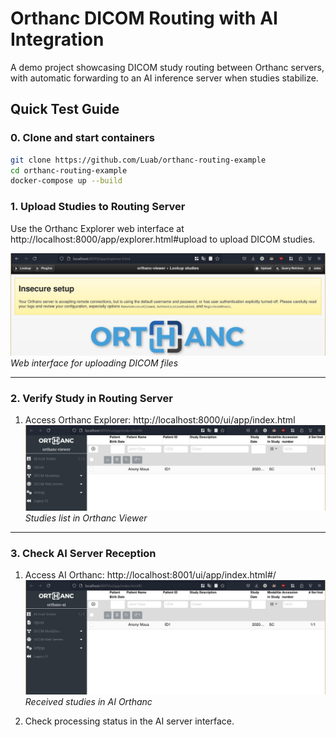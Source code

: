 # Orthanc DICOM Routing with AI Integration

A demo project showcasing DICOM study routing between Orthanc servers, with automatic forwarding to an AI inference server when studies stabilize.

## Quick Test Guide
### 0. Clone and start containers
```bash
git clone https://github.com/Luab/orthanc-routing-example
cd orthanc-routing-example
docker-compose up --build
```
### 1. Upload Studies to Routing Server

Use the Orthanc Explorer web interface at http://localhost:8000/app/explorer.html#upload to upload DICOM studies.

![Orthanc Explorer Upload](screenshots/orthanc-web-upload.png)  
*Web interface for uploading DICOM files*

---

### 2. Verify Study in Routing Server

1. Access Orthanc Explorer: http://localhost:8000/ui/app/index.html
![Routing Server Studies](screenshots/routing-server-studies.png)  
*Studies list in Orthanc Viewer*

---

### 3. Check AI Server Reception

1. Access AI Orthanc: http://localhost:8001/ui/app/index.html#/
![AI Server Studies](screenshots/ai-server-studies.png)  
*Received studies in AI Orthanc*

2. Check processing status in the AI server interface.
